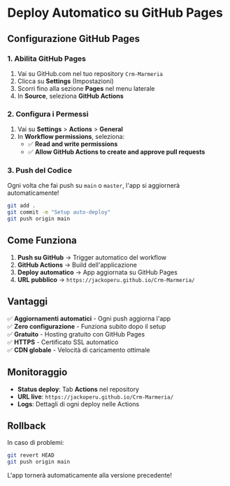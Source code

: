 # Deploy Automatico su GitHub Pages

## Configurazione GitHub Pages

### 1. Abilita GitHub Pages
1. Vai su GitHub.com nel tuo repository `Crm-Marmeria`
2. Clicca su **Settings** (Impostazioni)
3. Scorri fino alla sezione **Pages** nel menu laterale
4. In **Source**, seleziona **GitHub Actions**

### 2. Configura i Permessi
1. Vai su **Settings** > **Actions** > **General**
2. In **Workflow permissions**, seleziona:
   - ✅ **Read and write permissions**
   - ✅ **Allow GitHub Actions to create and approve pull requests**

### 3. Push del Codice
Ogni volta che fai push su `main` o `master`, l'app si aggiornerà automaticamente!

```bash
git add .
git commit -m "Setup auto-deploy"
git push origin main
```

## Come Funziona

1. **Push su GitHub** → Trigger automatico del workflow
2. **GitHub Actions** → Build dell'applicazione
3. **Deploy automatico** → App aggiornata su GitHub Pages
4. **URL pubblico** → `https://jackoperu.github.io/Crm-Marmeria/`

## Vantaggi

✅ **Aggiornamenti automatici** - Ogni push aggiorna l'app  
✅ **Zero configurazione** - Funziona subito dopo il setup  
✅ **Gratuito** - Hosting gratuito con GitHub Pages  
✅ **HTTPS** - Certificato SSL automatico  
✅ **CDN globale** - Velocità di caricamento ottimale  

## Monitoraggio

- **Status deploy**: Tab **Actions** nel repository
- **URL live**: `https://jackoperu.github.io/Crm-Marmeria/`
- **Logs**: Dettagli di ogni deploy nelle Actions

## Rollback

In caso di problemi:
```bash
git revert HEAD
git push origin main
```

L'app tornerà automaticamente alla versione precedente!